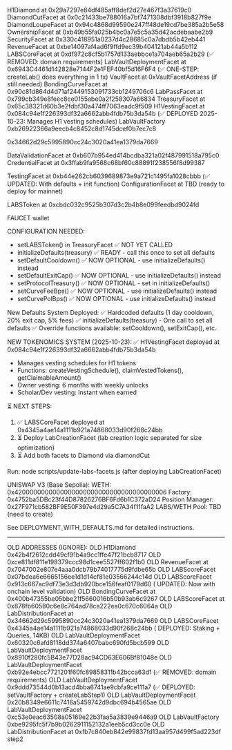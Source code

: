 H1Diamond at 0x29a7297e84df485aff8def2d27e467f3a37619c0
DiamondCutFacet at 0x0c21433be788016a7bf7471308dbf3918b827f9e
DiamondLoupeFacet at 0x94c4868d99590e247ff48de19cd7be385a2b5e58
OwnershipFacet at 0xb49b55fa025b4bc0a7e5c5a35d42acdebaabe2b9
SecurityFacet at 0x330c418951a0237d4c28685c0a7dbdb5b42eb441
RevenueFacet at 0xbe14097af4ad6f9ffd9ec39b404121ab44a5b112
LABSCoreFacet at 0xdf972c8cf5b1757d133aebbce1a704aeb65a2b29 (✅ REMOVED: domain requirements)
LabVaultDeploymentFacet at 0x6943C4461d142828e7144F2e1FEF40bf5d16F6F4 (✅ ONE-STEP: createLab() does everything in 1 tx)
VaultFacet at 0xVaultFacetAddress (if still needed)
BondingCurveFacet at 0x90c81d864d4d71af2449153091733cb1249706c6
LabPassFacet at 0x799cb349e8feec8ce0155abe0a2f258307a66834
TreasuryFacet at 0x65c38321d60b3e2fdbf30a474ff7063eadc9f509
H1VestingFacet at 0x084c94e1f226393df32a6662abb4fdb75b3da54b (✅ DEPLOYED 2025-10-23: Manages H1 vesting schedules)
LabVaultFactory 0xb26922366a9eecb4c8452c8d1745dcef0b7ec7c8

0x34662d29c5995890cc24c3020a41ea1379da7669

DataValidationFacet at 0xb607b954ed414bcdba321a02f487991518a795c0
CredentialFacet at 0x3ffab9fa9568c68bf60c88891f238556f8d99387

TestingFacet at 0xb44e262cb6039689873e9a721c1495fa1028cbbb (✅ UPDATED: With defaults + init function)
ConfigurationFacet at TBD (ready to deploy for mainnet)

LABSToken at 0xcbdc032c9525b307d3c2b4b8e099feedbd9024fd

FAUCET wallet 

CONFIGURATION NEEDED:
- setLABSToken() in TreasuryFacet ✅ NOT YET CALLED
- initializeDefaults(treasury) ✅ READY - call this once to set all defaults
- setDefaultCooldown() ✅ NOW OPTIONAL - use initializeDefaults() instead
- setDefaultExitCap() ✅ NOW OPTIONAL - use initializeDefaults() instead
- setProtocolTreasury() ✅ NOW OPTIONAL - set in initializeDefaults()
- setCurveFeeBps() ✅ NOW OPTIONAL - use initializeDefaults() instead
- setCurvePolBps() ✅ NOW OPTIONAL - use initializeDefaults() instead

New Defaults System Deployed:
✅ Hardcoded defaults (1 day cooldown, 20% exit cap, 5% fees)
✅ initializeDefaults(treasury) - One call to set all defaults
✅ Override functions available: setCooldown(), setExitCap(), etc.

NEW TOKENOMICS SYSTEM (2025-10-23):
✅ H1VestingFacet deployed at 0x084c94e1f226393df32a6662abb4fdb75b3da54b
   - Manages vesting schedules for H1 tokens
   - Functions: createVestingSchedule(), claimVestedTokens(), getClaimableAmount()
   - Owner vesting: 6 months with weekly unlocks
   - Scholar/Dev vesting: Instant when earned

⏳ NEXT STEPS:
   1. ✅ LABSCoreFacet deployed at 0x4345a4ae14a1111b921a74868033d90f268c24bb
   2. ⏳ Deploy LabCreationFacet (lab creation logic separated for size optimization)
   3. ⏳ Add both facets to Diamond via diamondCut
   
   Run: node scripts/update-labs-facets.js (after deploying LabCreationFacet)

UNISWAP V3 (Base Sepolia):
WETH: 0x4200000000000000000000000000000000000006
Factory: 0x4752ba5DBc23f44D87826276BF6Fd6b1C372aD24
Position Manager: 0x27F971cb582BF9E50F397e4d29a5C7A34f11faA2
LABS/WETH Pool: TBD (need to create)

See DEPLOYMENT_WITH_DEFAULTS.md for detailed instructions.

---

OLD ADDRESSES (IGNORE):
OLD H1Diamond 0x42b4f2612cdd49cf91b4a9cc1ffe47f21bcb8717
OLD 0xce811df811e198379ccc98d1cee5527ff602f1b0
OLD RevenueFacet at 0x7047002e807e4aaa0dcb79b74017775d9fdbe65b
OLD LABScoreFacet 0x07bdea6e6665156ee1d1d14cf81e03566244c14d
OLD LABScoreFacet 0x913c667ac9df73e3d3db920bce156feaf0179d60 ( UPDATED: Now with onchain level validation)
OLD BondingCurveFacet at 0x400b47355be05bbe21f5660016b50b93ab6c9267
OLD LABScoreFacet at 0x878fb60580c6e8c764ad78ca222ea0c670c6064a
OLD LabDistributionFacet at 0x34662d29c5995890cc24c3020a41ea1379da7669
OLD LABSCoreFacet 0x4345a4ae14a1111b921a74868033d90f268c24bb ( DEPLOYED: Staking + Queries, 14KB)
OLD LabVaultDeploymentFacet 0x60320c6afd8118dd374a6407babc690fd5bcb599 
OLD LabVaultDeploymentFacet 0x8910f280fc5B43e77D28ac94CD63E606Bf81048e
OLD LabVaultDeploymentFacet 0xb92e4ebcc7721201f60fc89858311b42bcca63d1 (✅ REMOVED: domain requirements) 
OLD LabVaultDeploymentFacet 0x9ddd73544d0b13acd4bba6741ae9cbfa9ce111a7 (✅ DEPLOYED: setVaultFactory + createLabStep1) 
OLD LabVaultDeploymentFacet 0x20b8349e6611c7416a5459742d9dbc694b4565ae
OLD LabVaultDeploymentFacet 0xc53e0eac63508a05169e22b3faa5a3839e9446a9
OLD LabVaultFactory 0xbe9295fc5f7b9b0262911152132a1eeb5cd3cc0e
OLD LabDistributionFacet at 0xfb7c840eb842e99837fd13aa957d499f5ad223df step2
